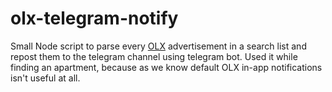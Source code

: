 # olx-telegram-notify

Small Node script to parse every [OLX](https://www.olx.ua/uk/) advertisement in a search list and repost them to the
telegram channel using telegram bot. Used it while finding an apartment, because as we know default OLX in-app notifications
isn't useful at all.